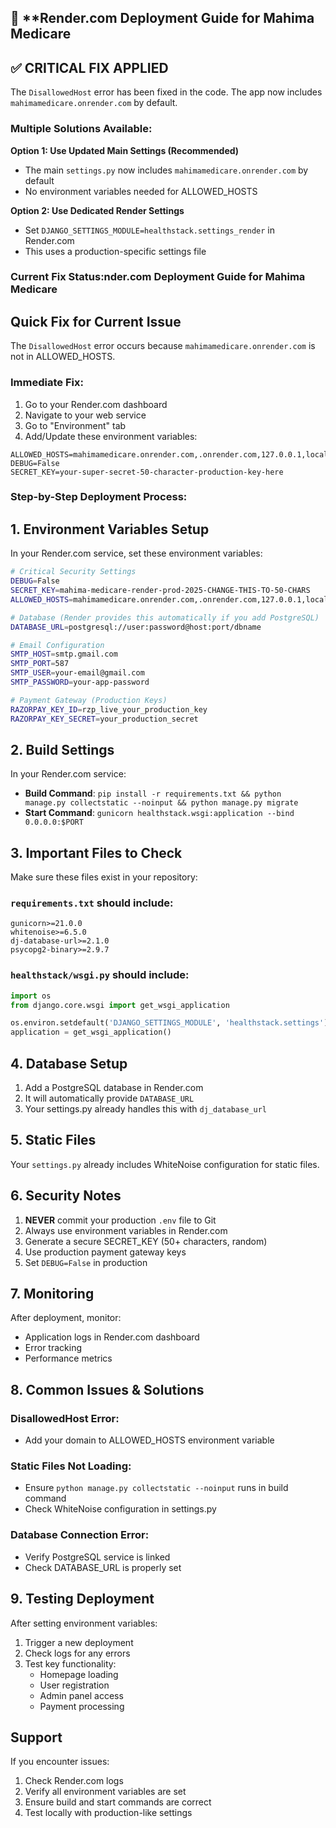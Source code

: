 ## 🚀 **Render.com Deployment Guide for Mahima Medicare

## ✅ CRITICAL FIX APPLIED

The `DisallowedHost` error has been fixed in the code. The app now includes `mahimamedicare.onrender.com` by default.

### Multiple Solutions Available:

**Option 1: Use Updated Main Settings (Recommended)**
- The main `settings.py` now includes `mahimamedicare.onrender.com` by default
- No environment variables needed for ALLOWED_HOSTS

**Option 2: Use Dedicated Render Settings**
- Set `DJANGO_SETTINGS_MODULE=healthstack.settings_render` in Render.com
- This uses a production-specific settings file

### Current Fix Status:nder.com Deployment Guide for Mahima Medicare

## Quick Fix for Current Issue

The `DisallowedHost` error occurs because `mahimamedicare.onrender.com` is not in ALLOWED_HOSTS.

### Immediate Fix:
1. Go to your Render.com dashboard
2. Navigate to your web service
3. Go to "Environment" tab
4. Add/Update these environment variables:

```
ALLOWED_HOSTS=mahimamedicare.onrender.com,.onrender.com,127.0.0.1,localhost
DEBUG=False
SECRET_KEY=your-super-secret-50-character-production-key-here
```

### Step-by-Step Deployment Process:

## 1. Environment Variables Setup

In your Render.com service, set these environment variables:

```bash
# Critical Security Settings
DEBUG=False
SECRET_KEY=mahima-medicare-render-prod-2025-CHANGE-THIS-TO-50-CHARS
ALLOWED_HOSTS=mahimamedicare.onrender.com,.onrender.com,127.0.0.1,localhost

# Database (Render provides this automatically if you add PostgreSQL)
DATABASE_URL=postgresql://user:password@host:port/dbname

# Email Configuration
SMTP_HOST=smtp.gmail.com
SMTP_PORT=587
SMTP_USER=your-email@gmail.com
SMTP_PASSWORD=your-app-password

# Payment Gateway (Production Keys)
RAZORPAY_KEY_ID=rzp_live_your_production_key
RAZORPAY_KEY_SECRET=your_production_secret
```

## 2. Build Settings

In your Render.com service:

- **Build Command**: `pip install -r requirements.txt && python manage.py collectstatic --noinput && python manage.py migrate`
- **Start Command**: `gunicorn healthstack.wsgi:application --bind 0.0.0.0:$PORT`

## 3. Important Files to Check

Make sure these files exist in your repository:

### `requirements.txt` should include:
```
gunicorn>=21.0.0
whitenoise>=6.5.0
dj-database-url>=2.1.0
psycopg2-binary>=2.9.7
```

### `healthstack/wsgi.py` should include:
```python
import os
from django.core.wsgi import get_wsgi_application

os.environ.setdefault('DJANGO_SETTINGS_MODULE', 'healthstack.settings')
application = get_wsgi_application()
```

## 4. Database Setup

1. Add a PostgreSQL database in Render.com
2. It will automatically provide `DATABASE_URL`
3. Your settings.py already handles this with `dj_database_url`

## 5. Static Files

Your `settings.py` already includes WhiteNoise configuration for static files.

## 6. Security Notes

1. **NEVER** commit your production `.env` file to Git
2. Always use environment variables in Render.com
3. Generate a secure SECRET_KEY (50+ characters, random)
4. Use production payment gateway keys
5. Set `DEBUG=False` in production

## 7. Monitoring

After deployment, monitor:
- Application logs in Render.com dashboard
- Error tracking
- Performance metrics

## 8. Common Issues & Solutions

### DisallowedHost Error:
- Add your domain to ALLOWED_HOSTS environment variable

### Static Files Not Loading:
- Ensure `python manage.py collectstatic --noinput` runs in build command
- Check WhiteNoise configuration in settings.py

### Database Connection Error:
- Verify PostgreSQL service is linked
- Check DATABASE_URL is properly set

## 9. Testing Deployment

After setting environment variables:
1. Trigger a new deployment
2. Check logs for any errors
3. Test key functionality:
   - Homepage loading
   - User registration
   - Admin panel access
   - Payment processing

## Support

If you encounter issues:
1. Check Render.com logs
2. Verify all environment variables are set
3. Ensure build and start commands are correct
4. Test locally with production-like settings